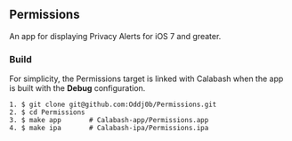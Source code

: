 ## Permissions

An app for displaying Privacy Alerts for iOS 7 and greater.

### Build

For simplicity, the Permissions target is linked with Calabash when the app is
built with the **Debug** configuration.

```
1. $ git clone git@github.com:Oddj0b/Permissions.git
2. $ cd Permissions
3. $ make app       # Calabash-app/Permissions.app
4. $ make ipa       # Calabash-ipa/Permissions.ipa
```

